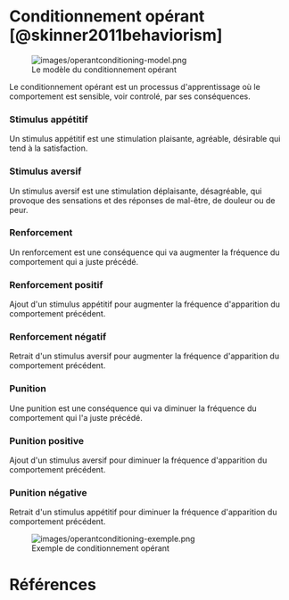 # Conditionnement opérant [@skinner2011behaviorism]

<figure>
<img src="images/operantconditioning-model.png" alt="images/operantconditioning-model.png">
  <figcaption>Le modèle du conditionnement opérant</figcaption>
</figure>

Le conditionnement opérant est un processus d'apprentissage où le comportement est sensible, voir controlé, par ses conséquences.

### Stimulus appétitif

Un stimulus appétitif est une stimulation plaisante, agréable, désirable qui tend à la satisfaction. 

### Stimulus aversif

Un stimulus aversif est une stimulation déplaisante, désagréable, qui provoque des sensations et des réponses de mal-être, de douleur ou de peur. 

### Renforcement

Un renforcement est une conséquence qui va augmenter la fréquence du comportement qui a juste précédé.

### Renforcement positif

Ajout d'un stimulus appétitif pour augmenter la fréquence d'apparition du comportement précédent.

### Renforcement négatif

Retrait d'un stimulus aversif pour augmenter la fréquence d'apparition du comportement précédent.

### Punition

Une punition est une conséquence qui va diminuer la fréquence du comportement qui l'a juste précédé. 

### Punition positive

Ajout d'un stimulus aversif pour diminuer la fréquence d'apparition du comportement précédent.

### Punition négative

Retrait d'un stimulus appétitif pour diminuer la fréquence d'apparition du comportement précédent.

<figure>
<img src="images/operantconditioning-exemple.png" alt="images/operantconditioning-exemple.png">
<figcaption>Exemple de conditionnement opérant</figcaption>
</figure>

# Références